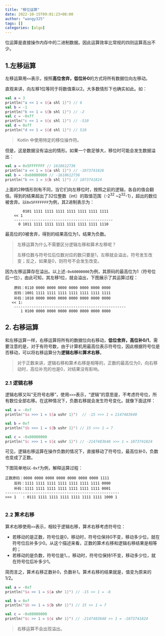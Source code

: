 ```yaml
---
title: "移位运算"
date: 2022-10-15T09:01:23+08:00
author: "wangy325"
tags: []
categories: [algo]
---
```


位运算是直接操作内存中的二进制数据。因此运算效率比常规的四则运算高出不少。

<!--more-->

## 1.左移运算

左移运算用`<<`表示，按照**高位舍弃，低位补0**的方式将所有数据位向左移动。

直观来讲，向左移1位等同于将数值乘以2。大多数情形下也确实如此。如：

```kotlin
val a = 3
println("a << 1 = ${a shl 1}") // 6
val b = -1
println("b << 1 = ${b shl 1}") // -2
val c = -0xff
println("c << 1 = ${c shl 1}") // -510
val d = 0xff
println("d << 1 = ${d shl 1}") // 510
```

> Kotlin 中使用特定的移位操作符。

但是，这是数据没有溢出的情形。如果一个数足够大，移位时可能会发生数据溢出：

```kotlin
val a = 0x5FFFFFFF // 1610612736 
println("a << 1 = ${a shl 1}") // -1073741826
val b = -0x60000000 // -1610612736 
println("b << 1 = ${b shl 1}") // 1073741824
```

上面的2种情形则有不同，当它们向左移位时，按照之前的逻辑，各自的值会翻倍。得到的结果超出了32位整数（int）的取值范围（-2<sup>32</sup> \~2<sup>32</sup>-1），超出的数位被舍弃。以`0x5FFFFFFF`为例，其2进制表示为：

```
        0101 1111 1111 1111 1111 1111 1111 1111
    << 1
    ---------------------------------------------
      0 1011 1111 1111 1111 1111 1111 1111 1110
```

最高位的0被舍弃，得到的结果高位为1，结果为负数。

> 左移运算为什么不需要区分逻辑左移和算术左移呢？
>
> 左移位数与符号位后位数对应的数只要是1，左移就会溢出，符号发生改变；反之，如果是0，则符号不会发生改变。

因为左移运算存在溢出。以上述`-0x60000000`为例，其原码的最高位为1（符号位后一位），由此可知，其左移1位，就会溢出，下图展示了其运算过程：

```
    原码：0110 0000 0000 0000 0000 0000 0000 0000
    反码：1001 1111 1111 1111 1111 1111 1111 1111
    补码：1010 0000 0000 0000 0000 0000 0000 0000
   << 1:   
    ---------------------------------------------------
       1 0100 0000 0000 0000 0000 0000 0000 0000
 ```

## 2. 右移运算

和左移运算一样，右移运算将所有的数据位向右移动，**低位舍弃，高位补0/1**。需要注意的是，对于有符号数，由于计算机用最高位表示符号位，因此根据符号位是否移动，可以将右移运算分为**逻辑右移**和**算术右移**。

> 对于正数来讲，逻辑右移和算术右移是相等的，正数的最高位为0，向右移动时，高位补充的也是0，对结果没有影响。

### 2.1 逻辑右移

逻辑右移又叫“无符号右移”，使用`>>>`表示，“逻辑”的意思是，不考虑符号位，所有数位全部右移。在这种情况下，负数右移就会发生符号变化。就像下面这样：

```kotlin
val a = -0xf
println("$a >>> 1 = ${a ushr 1}")  // -15 >>> 1 = 2147483640

val b = 0xf
println("$b >>> 1 = ${b ushr 1}") // 15 >>> 1 = 7

val c = -0x80000000
println("$c >>> 1 = ${c ushr 1}") // -2147483648 >>> 1 = 1073741824
```

可见，逻辑右移运算在操作负数的情况下，直接移动了符号位，最高位补0，负数也变成了正数。

下图简单地以`-0xf`为例，解释运算过程：

```
正数原码：0000 0000 0000 0000 0000 0000 0000 1111
    反码：1111 1111 1111 1111 1111 1111 1111 0000
    补码：1111 1111 1111 1111 1111 1111 1111 0001
----------------------------------------------------
>>> 1   : 0111 1111 1111 1111 1111 1111 1111 1000 1
    
```

### 2.2 算术右移

算术右移使用`>>`表示，相较于逻辑右移，算术右移考虑符号位：

*   若移动的是正数，符号位是0，移动时，符号位保持0不变，移动多少位，就在符号位后补多少0。从这个描述来看，正数的算术右移和逻辑右移结果是相等的；
*   若移动的是负数，符号位是1，，移动时，符号位保持1不变，移动多少位，就在符号位后补多少1。

简而言之，算术右移正数补0，负数补1。算术右移的结果就是，值变为原来的1/2。

```kotlin
val a = -0xf
println("$a >> 1 = ${a shr 1}") // -15 >> 1 = -8

val b = 0xf
println("$b >> 1 = ${b shr 1}") // 15 >> 1 = 7

val c = -0x80000000
println("$c >> 1 = ${c shr 1}") // -2147483648 >> 1 = -1073741824

```

> 右移运算不会出现溢出。

